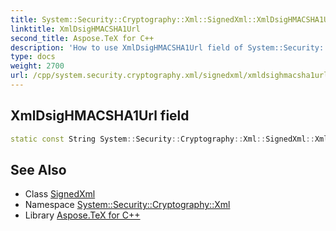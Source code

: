 ```yaml
---
title: System::Security::Cryptography::Xml::SignedXml::XmlDsigHMACSHA1Url field
linktitle: XmlDsigHMACSHA1Url
second_title: Aspose.TeX for C++
description: 'How to use XmlDsigHMACSHA1Url field of System::Security::Cryptography::Xml::SignedXml class in C++.'
type: docs
weight: 2700
url: /cpp/system.security.cryptography.xml/signedxml/xmldsighmacsha1url/
---
```

## XmlDsigHMACSHA1Url field




```cpp
static const String System::Security::Cryptography::Xml::SignedXml::XmlDsigHMACSHA1Url
```

## See Also

* Class [SignedXml](../)
* Namespace [System::Security::Cryptography::Xml](../../)
* Library [Aspose.TeX for C++](../../../)
